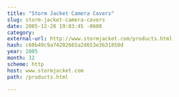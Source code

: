 ```yaml
---
title: "Storm Jacket Camera Covers"
slug: storm-jacket-camera-covers
date: 2005-12-28 19:03:45 -0600
category: 
external-url: http://www.stormjacket.com/products.html
hash: c60b49c9a74202665a2d653e3b31850d
year: 2005
month: 12
scheme: http
host: www.stormjacket.com
path: /products.html

---
```



